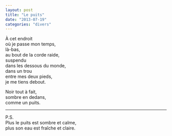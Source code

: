 ```yaml
---
layout: post
title: "Le puits"
date: "2013-07-19"
categories: "divers"
---
```


À cet endroit  
où je passe mon temps,  
là-bas,  
au bout de la corde raide,  
suspendu  
dans les dessous du monde,  
dans un trou  
entre mes deux pieds,  
je me tiens debout.  

Noir tout à fait,  
sombre en dedans,  
comme un puits.  

----

P.S.  
Plus le puits est sombre et calme,  
plus son eau est fraîche et claire.  
